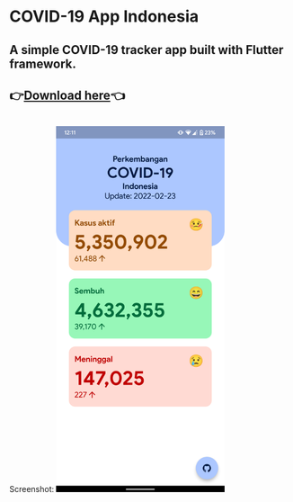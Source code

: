 # COVID-19 App Indonesia
## A simple COVID-19 tracker app built with Flutter framework. 

## 👉[Download here](https://github.com/ronaldichandra/covid19-app/releases)👈

<br>
Screenshot:
<img src="https://raw.githubusercontent.com/ronaldichandra/covid19-app/main/screenshots/ss2.png" width="300">
